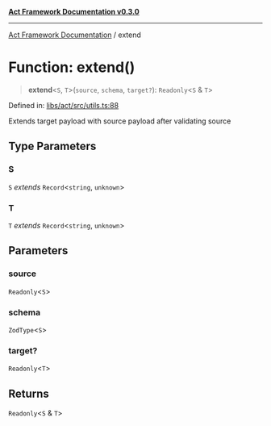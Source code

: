 [**Act Framework Documentation v0.3.0**](../README.md)

***

[Act Framework Documentation](../globals.md) / extend

# Function: extend()

> **extend**\<`S`, `T`\>(`source`, `schema`, `target?`): `Readonly`\<`S` & `T`\>

Defined in: [libs/act/src/utils.ts:88](https://github.com/Rotorsoft/act-root/blob/ecf1ab2f895c5bdf2d70db49738046df56c78030/libs/act/src/utils.ts#L88)

Extends target payload with source payload after validating source

## Type Parameters

### S

`S` *extends* `Record`\<`string`, `unknown`\>

### T

`T` *extends* `Record`\<`string`, `unknown`\>

## Parameters

### source

`Readonly`\<`S`\>

### schema

`ZodType`\<`S`\>

### target?

`Readonly`\<`T`\>

## Returns

`Readonly`\<`S` & `T`\>
